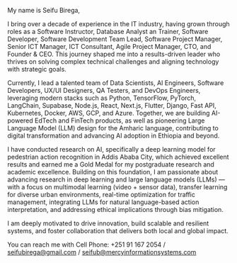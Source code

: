 My name is Seifu Birega,

I bring over a decade of experience in the IT industry, having grown through roles as a Software Instructor, Database Analyst an Trainer, Software Developer, Software Development Team Lead, Software Project Manager, Senior ICT Manager, ICT Consultant, Agile Project Manager, CTO, and Founder & CEO. This journey shaped me into a results-driven leader who thrives on solving complex technical challenges and aligning technology with strategic goals.

Currently, I lead a talented team of Data Scientists, AI Engineers, Software Developers, UX/UI Designers, QA Testers, and DevOps Engineers, leveraging modern stacks such as Python, TensorFlow, PyTorch, LangChain, Supabase, Node.js, React, Next.js, Flutter, Django, Fast API, Kubernetes, Docker, AWS, GCP, and Azure. Together, we are building AI-powered EdTech and FinTech products, as well as pioneering Large Language Model (LLM) design for the Amharic language, contributing to digital transformation and advancing AI adoption in Ethiopia and beyond.

I have conducted research on AI, specifically a deep learning model for pedestrian action recognition in Addis Ababa City, which achieved excellent results and earned me a Gold Medal for my postgraduate research and academic excellence. Building on this foundation, I am passionate about advancing research in deep learning and large language models (LLMs) — with a focus on multimodal learning (video + sensor data), transfer learning for diverse urban environments, real-time optimization for traffic management, integrating LLMs for natural language-based action interpretation, and addressing ethical implications through bias mitigation.

I am deeply motivated to drive innovation, build scalable and resilient systems, and foster collaboration that delivers both local and global impact.  

You can reach me with Cell Phone: +251 91 167 2054 / seifubirega@gmail.com / seifub@mercyinformationsystems.com
<!---
SeifuB/SeifuB is a ✨ special ✨ repository because its `README.md` (this file) appears on your GitHub profile.
You can click the Preview link to take a look at your changes.
--->
